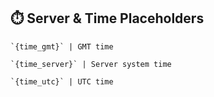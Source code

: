 ## ⏱️ Server & Time Placeholders

```
`{time_gmt}` | GMT time
```
```
`{time_server}` | Server system time
```
```
`{time_utc}` | UTC time
```
